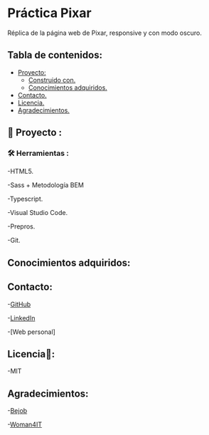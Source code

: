 # Práctica Pixar
 
 Réplica de la página web de Pixar, responsive y con modo oscuro.
 
  ## Tabla de contenidos:
- [Proyecto:](#Proyecto)
  * [Construido con.](#construido-con) 
  * [Conocimientos adquiridos.](#conocimientos-adquiridos)
- [Contacto.](#Contacto)
- [Licencia.](#Licencia)
- [Agradecimientos.](#Agradecimientos)

 
 ## 🚀 Proyecto :
 ### 🛠️ Herramientas :

 -HTML5.
 
 -Sass + Metodología BEM
 
 -Typescript.
 
 -Visual Studio Code.
 
 -Prepros.
 
 -Git.
## Conocimientos adquiridos:

## Contacto: 

 -[GitHub](https://github.com/lymbus)
 
 -[LinkedIn](https://www.linkedin.com/in/lydia-est%C3%A9vez-chamorro/)
 
 -[Web personal]
 
## Licencia🧾:

-MIT

## Agradecimientos:

 -[Bejob](https://www.bejob.com/)
 
 -[Woman4IT](https://women4it.eu/)
